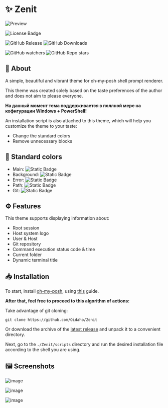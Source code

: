 # ✨ Zenit

![Preview](https://github.com/user-attachments/assets/e1ad06d0-afce-4fd4-bf96-f2cceb4d02ff)

![License Badge](https://img.shields.io/github/license/Oidaho/Zenit)

![GitHub Release](https://img.shields.io/github/v/release/Oidaho/Zenit)
![GitHub Downloads](https://img.shields.io/github/downloads/Oidaho/Zenit/total)

![GitHub watchers](https://img.shields.io/github/watchers/oidaho/Zenit)
![GitHub Repo stars](https://img.shields.io/github/stars/Oidaho/Zenit)

## 📄 About

A simple, beautiful and vibrant theme for oh-my-posh shell prompt renderer.

This theme was created solely based on the taste preferences of the author and does not aim to please everyone.

**На данный момент тема поддерживается в поллной мере на кофигурации Windows + PowerShell!**

An installation script is also attached to this theme, which will help you customize the theme to your taste:

- Change the standard colors
- Remove unnecessary blocks

## 🎨 Standard colors

- Main: ![Static Badge](https://img.shields.io/badge/%23ff00ff-ff00ff)
- Background: ![Static Badge](https://img.shields.io/badge/%232d2c2d-2d2c2d)
- Error: ![Static Badge](https://img.shields.io/badge/%23ff0000-ff0000)
- Path: ![Static Badge](https://img.shields.io/badge/%232e6ef8-2e6ef8)
- Git: ![Static Badge](https://img.shields.io/badge/%23fb4f28-fb4f28)

## ⚙️ Features

This theme supports displaying information about:

- Root session
- Host system logo
- User & Host
- Git repository
- Command execution status code & time
- Current folder
- Dynamic terminal title

## 📥 Installation

To start, install [oh-my-posh](https://github.com/JanDeDobbeleer/oh-my-posh), using [this](https://ohmyposh.dev/docs/installation/windows) guide.

**After that, feel free to proceed to this algorithm of actions:**

Take advantage of git cloning:

```shell
git clone https://github.com/Oidaho/Zenit
```

Or download the archive of the [latest release](https://github.com/Oidaho/Zenit/releases/latest) and unpack it to a convenient directory.

Next, go to the `./Zenit/scripts` directory and run the desired installation file according to the shell you are using.

## 🖼️ Screenshots

![image](https://github.com/user-attachments/assets/fb562c57-0f8b-4527-887a-5f6b6a68443a)

![image](https://github.com/user-attachments/assets/d069c4a0-b84d-4af5-ba18-5698d7920f11)

![image](https://github.com/user-attachments/assets/ca9d97a8-8902-4e7a-9dd1-2f61d98bdd10)
